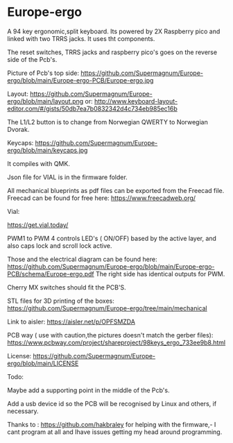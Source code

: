 # Europe-ergo
A 94 key ergonomic,split keyboard.
Its powered by 2X Raspberry pico and linked with two TRRS jacks.
It uses tht components.

The reset switches, TRRS jacks and raspberry pico's  goes on the reverse side of the Pcb's. 

Picture of Pcb's top side:
https://github.com/Supermagnum/Europe-ergo/blob/main/Europe-ergo-PCB/Europe-ergo.jpg


Layout:
https://github.com/Supermagnum/Europe-ergo/blob/main/layout.png
or:
http://www.keyboard-layout-editor.com/#/gists/50db7ea7b0832342d4c734eb985ec16b

The L1/L2 button is to change from  Norwegian QWERTY to Norwegian Dvorak.

Keycaps:
https://github.com/Supermagnum/Europe-ergo/blob/main/keycaps.jpg


It compiles with QMK.


Json file for VIAL is in the firmware folder.

All mechanical blueprints as pdf files can be exported from the Freecad file.
Freecad can be found for free here:
https://www.freecadweb.org/


Vial:


https://get.vial.today/


PWM1 to PWM 4 controls LED's ( ON/OFF) based by the active layer, and also caps lock and scroll lock active.

Those and the electrical diagram can be found here:
https://github.com/Supermagnum/Europe-ergo/blob/main/Europe-ergo-PCB/schema/Europe-ergo.pdf
The right side has identical outputs for PWM.

Cherry MX switches should fit the PCB'S.


STL files for 3D printing of the boxes:
https://github.com/Supermagnum/Europe-ergo/tree/main/mechanical


Link to aisler:
https://aisler.net/p/OPFSMZDA

PCB way ( use with caution,the pictures doesn't match the gerber files):
https://www.pcbway.com/project/shareproject/98keys_ergo_733ee9b8.html


License:
https://github.com/Supermagnum/Europe-ergo/blob/main/LICENSE


Todo:

Maybe add a supporting point in the middle of the Pcb's. 

Add a usb device id so the PCB will be recognised by Linux and others, if necessary. 


Thanks to :
https://github.com/hakbraley
for helping with the firmware,- I cant program at all and Ihave issues getting my head around programming.



